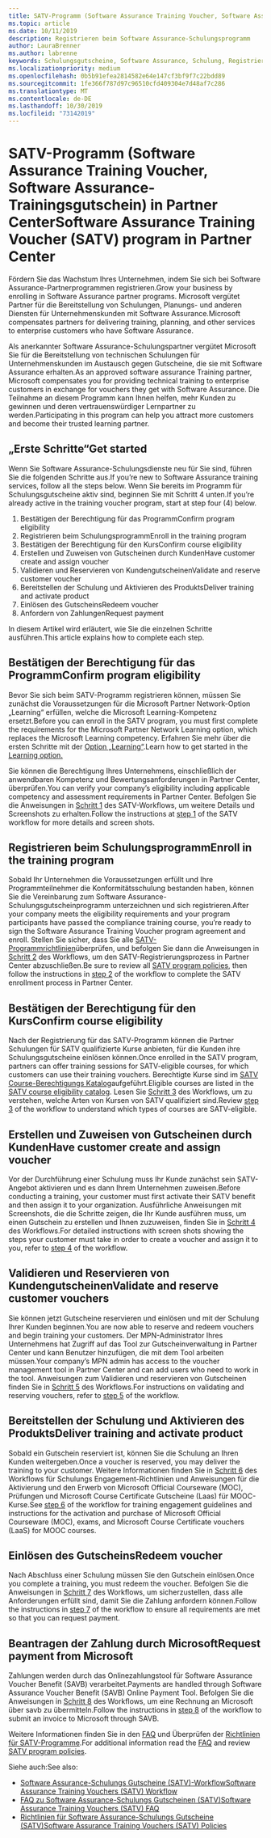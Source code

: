 ```yaml
---
title: SATV-Programm (Software Assurance Training Voucher, Software Assurance-Schulungsgutschein) in Partner Center | Partner Center
ms.topic: article
ms.date: 10/11/2019
description: Registrieren beim Software Assurance-Schulungsprogramm
author: LauraBrenner
ms.author: labrenne
keywords: Schulungsgutscheine, Software Assurance, Schulung, Registrieren bei SATV, SATV
ms.localizationpriority: medium
ms.openlocfilehash: 0b5b91efea2814582e64e147cf3bf9f7c22bdd89
ms.sourcegitcommit: 1fe366f787d97c96510cfd409304e7d48af7c286
ms.translationtype: MT
ms.contentlocale: de-DE
ms.lasthandoff: 10/30/2019
ms.locfileid: "73142019"
---
```

# <a name="software-assurance-training-voucher-satv-program-in-partner-center"></a><span data-ttu-id="d7c29-104">SATV-Programm (Software Assurance Training Voucher, Software Assurance-Trainingsgutschein) in Partner Center</span><span class="sxs-lookup"><span data-stu-id="d7c29-104">Software Assurance Training Voucher (SATV) program in Partner Center</span></span>

<span data-ttu-id="d7c29-105">Fördern Sie das Wachstum Ihres Unternehmen, indem Sie sich bei Software Assurance-Partnerprogrammen registrieren.</span><span class="sxs-lookup"><span data-stu-id="d7c29-105">Grow your business by enrolling in Software Assurance partner programs.</span></span> <span data-ttu-id="d7c29-106">Microsoft vergütet Partner für die Bereitstellung von Schulungen, Planungs- und anderen Diensten für Unternehmenskunden mit Software Assurance.</span><span class="sxs-lookup"><span data-stu-id="d7c29-106">Microsoft compensates partners for delivering training, planning, and other services to enterprise customers who have Software Assurance.</span></span> 

<span data-ttu-id="d7c29-107">Als anerkannter Software Assurance-Schulungspartner vergütet Microsoft Sie für die Bereitstellung von technischen Schulungen für Unternehmenskunden im Austausch gegen Gutscheine, die sie mit Software Assurance erhalten.</span><span class="sxs-lookup"><span data-stu-id="d7c29-107">As an approved software assurance Training partner, Microsoft compensates you for providing technical training to enterprise customers in exchange for vouchers they get with Software Assurance.</span></span> <span data-ttu-id="d7c29-108">Die Teilnahme an diesem Programm kann Ihnen helfen, mehr Kunden zu gewinnen und deren vertrauenswürdiger Lernpartner zu werden.</span><span class="sxs-lookup"><span data-stu-id="d7c29-108">Participating in this program can help you attract more customers and become their trusted learning partner.</span></span>

## <a name="get-started"></a><span data-ttu-id="d7c29-109">„Erste Schritte“</span><span class="sxs-lookup"><span data-stu-id="d7c29-109">Get started</span></span>

<span data-ttu-id="d7c29-110">Wenn Sie Software Assurance-Schulungsdienste neu für Sie sind, führen Sie die folgenden Schritte aus.</span><span class="sxs-lookup"><span data-stu-id="d7c29-110">If you’re new to Software Assurance training services, follow all the steps below.</span></span> <span data-ttu-id="d7c29-111">Wenn Sie bereits im Programm für Schulungsgutscheine aktiv sind, beginnen Sie mit Schritt 4 unten.</span><span class="sxs-lookup"><span data-stu-id="d7c29-111">If you’re already active in the training voucher program, start at step four (4) below.</span></span> 

1. <span data-ttu-id="d7c29-112">Bestätigen der Berechtigung für das Programm</span><span class="sxs-lookup"><span data-stu-id="d7c29-112">Confirm program eligibility</span></span>
2. <span data-ttu-id="d7c29-113">Registrieren beim Schulungsprogramm</span><span class="sxs-lookup"><span data-stu-id="d7c29-113">Enroll in the training program</span></span>
3. <span data-ttu-id="d7c29-114">Bestätigen der Berechtigung für den Kurs</span><span class="sxs-lookup"><span data-stu-id="d7c29-114">Confirm course eligibility</span></span>
4. <span data-ttu-id="d7c29-115">Erstellen und Zuweisen von Gutscheinen durch Kunden</span><span class="sxs-lookup"><span data-stu-id="d7c29-115">Have customer create and assign voucher</span></span>
5. <span data-ttu-id="d7c29-116">Validieren und Reservieren von Kundengutscheinen</span><span class="sxs-lookup"><span data-stu-id="d7c29-116">Validate and reserve customer voucher</span></span>
6. <span data-ttu-id="d7c29-117">Bereitstellen der Schulung und Aktivieren des Produkts</span><span class="sxs-lookup"><span data-stu-id="d7c29-117">Deliver training and activate product</span></span>
7. <span data-ttu-id="d7c29-118">Einlösen des Gutscheins</span><span class="sxs-lookup"><span data-stu-id="d7c29-118">Redeem voucher</span></span>
8. <span data-ttu-id="d7c29-119">Anfordern von Zahlungen</span><span class="sxs-lookup"><span data-stu-id="d7c29-119">Request payment</span></span>

<span data-ttu-id="d7c29-120">In diesem Artikel wird erläutert, wie Sie die einzelnen Schritte ausführen.</span><span class="sxs-lookup"><span data-stu-id="d7c29-120">This article explains how to complete each step.</span></span>

## <a name="confirm-program-eligibility"></a><span data-ttu-id="d7c29-121">Bestätigen der Berechtigung für das Programm</span><span class="sxs-lookup"><span data-stu-id="d7c29-121">Confirm program eligibility</span></span>

<span data-ttu-id="d7c29-122">Bevor Sie sich beim SATV-Programm registrieren können, müssen Sie zunächst die Voraussetzungen für die Microsoft Partner Network-Option „Learning“ erfüllen, welche die Microsoft Learning-Kompetenz ersetzt.</span><span class="sxs-lookup"><span data-stu-id="d7c29-122">Before you can enroll in the SATV program, you must first complete the requirements for the Microsoft Partner Network Learning option, which replaces the Microsoft Learning competency.</span></span> <span data-ttu-id="d7c29-123">Erfahren Sie mehr über die ersten Schritte mit der [Option „Learning“](https://partner.microsoft.com/membership/learning-partners).</span><span class="sxs-lookup"><span data-stu-id="d7c29-123">Learn how to get started in the [Learning option.](https://partner.microsoft.com/membership/learning-partners)</span></span>

<span data-ttu-id="d7c29-124">Sie können die Berechtigung Ihres Unternehmens, einschließlich der anwendbaren Kompetenz und Bewertungsanforderungen in Partner Center, überprüfen.</span><span class="sxs-lookup"><span data-stu-id="d7c29-124">You can verify your company’s eligibility including applicable competency and assessment requirements in Partner Center.</span></span> <span data-ttu-id="d7c29-125">Befolgen Sie die Anweisungen in [Schritt 1](https://query.prod.cms.rt.microsoft.com/cms/api/am/binary/RE3krfK) des SATV-Workflows, um weitere Details und Screenshots zu erhalten.</span><span class="sxs-lookup"><span data-stu-id="d7c29-125">Follow the instructions at [step 1](https://query.prod.cms.rt.microsoft.com/cms/api/am/binary/RE3krfK) of the SATV workflow for more details and screen shots.</span></span>

## <a name="enroll-in-the-training-program"></a><span data-ttu-id="d7c29-126">Registrieren beim Schulungsprogramm</span><span class="sxs-lookup"><span data-stu-id="d7c29-126">Enroll in the training program</span></span>

<span data-ttu-id="d7c29-127">Sobald Ihr Unternehmen die Voraussetzungen erfüllt und Ihre Programmteilnehmer die Konformitätsschulung bestanden haben, können Sie die Vereinbarung zum Software Assurance-Schulungsgutscheinprogramm unterzeichnen und sich registrieren.</span><span class="sxs-lookup"><span data-stu-id="d7c29-127">After your company meets the eligibility requirements and your program participants have passed the compliance training course, you’re ready to sign the Software Assurance Training Voucher program agreement and enroll.</span></span> <span data-ttu-id="d7c29-128">Stellen Sie sicher, dass Sie alle [SATV-Programmrichtlinien](https://query.prod.cms.rt.microsoft.com/cms/api/am/binary/RE3koEP)überprüfen, und befolgen Sie dann die Anweisungen in [Schritt 2](https://query.prod.cms.rt.microsoft.com/cms/api/am/binary/RE3krfK) des Workflows, um den SATV-Registrierungsprozess in Partner Center abzuschließen.</span><span class="sxs-lookup"><span data-stu-id="d7c29-128">Be sure to review all [SATV program policies](https://query.prod.cms.rt.microsoft.com/cms/api/am/binary/RE3koEP), then follow the instructions in [step 2](https://query.prod.cms.rt.microsoft.com/cms/api/am/binary/RE3krfK) of the workflow to complete the SATV enrollment process in Partner Center.</span></span>   


## <a name="confirm-course-eligibility"></a><span data-ttu-id="d7c29-129">Bestätigen der Berechtigung für den Kurs</span><span class="sxs-lookup"><span data-stu-id="d7c29-129">Confirm course eligibility</span></span>
<span data-ttu-id="d7c29-130">Nach der Registrierung für das SATV-Programm können die Partner Schulungen für SATV qualifizierte Kurse anbieten, für die Kunden ihre Schulungsgutscheine einlösen können.</span><span class="sxs-lookup"><span data-stu-id="d7c29-130">Once enrolled in the SATV program, partners can offer training sessions for SATV-eligible courses, for which customers can use their training vouchers.</span></span> <span data-ttu-id="d7c29-131">Berechtigte Kurse sind im [SATV Course-Berechtigungs Katalog](http://savl-catalog.microsoft.com/)aufgeführt.</span><span class="sxs-lookup"><span data-stu-id="d7c29-131">Eligible courses are listed in the [SATV course eligibility catalog](http://savl-catalog.microsoft.com/).</span></span> <span data-ttu-id="d7c29-132">Lesen Sie [Schritt 3](https://query.prod.cms.rt.microsoft.com/cms/api/am/binary/RE3krfK) des Workflows, um zu verstehen, welche Arten von Kursen von SATV qualifiziert sind.</span><span class="sxs-lookup"><span data-stu-id="d7c29-132">Review [step 3](https://query.prod.cms.rt.microsoft.com/cms/api/am/binary/RE3krfK) of the workflow to understand which types of courses are SATV-eligible.</span></span>

## <a name="have-customer-create-and-assign-voucher"></a><span data-ttu-id="d7c29-133">Erstellen und Zuweisen von Gutscheinen durch Kunden</span><span class="sxs-lookup"><span data-stu-id="d7c29-133">Have customer create and assign voucher</span></span>

<span data-ttu-id="d7c29-134">Vor der Durchführung einer Schulung muss Ihr Kunde zunächst sein SATV-Angebot aktivieren und es dann Ihrem Unternehmen zuweisen.</span><span class="sxs-lookup"><span data-stu-id="d7c29-134">Before conducting a training, your customer must first activate their SATV benefit and then assign it to your organization.</span></span> <span data-ttu-id="d7c29-135">Ausführliche Anweisungen mit Screenshots, die die Schritte zeigen, die Ihr Kunde ausführen muss, um einen Gutschein zu erstellen und Ihnen zuzuweisen, finden Sie in [Schritt 4](https://query.prod.cms.rt.microsoft.com/cms/api/am/binary/RE3krfK) des Workflows.</span><span class="sxs-lookup"><span data-stu-id="d7c29-135">For detailed instructions with screen shots showing the steps your customer must take in order to create a voucher and assign it to you, refer to [step 4](https://query.prod.cms.rt.microsoft.com/cms/api/am/binary/RE3krfK) of the workflow.</span></span>

## <a name="validate-and-reserve-customer-vouchers"></a><span data-ttu-id="d7c29-136">Validieren und Reservieren von Kundengutscheinen</span><span class="sxs-lookup"><span data-stu-id="d7c29-136">Validate and reserve customer vouchers</span></span>

<span data-ttu-id="d7c29-137">Sie können jetzt Gutscheine reservieren und einlösen und mit der Schulung Ihrer Kunden beginnen.</span><span class="sxs-lookup"><span data-stu-id="d7c29-137">You are now able to reserve and redeem vouchers and begin training your customers.</span></span> <span data-ttu-id="d7c29-138">Der MPN-Administrator Ihres Unternehmens hat Zugriff auf das Tool zur Gutscheinverwaltung in Partner Center und kann Benutzer hinzufügen, die mit dem Tool arbeiten müssen.</span><span class="sxs-lookup"><span data-stu-id="d7c29-138">Your company’s MPN admin has access to the voucher management tool in Partner Center and can add users who need to work in the tool.</span></span> <span data-ttu-id="d7c29-139">Anweisungen zum Validieren und reservieren von Gutscheinen finden Sie in [Schritt 5](https://query.prod.cms.rt.microsoft.com/cms/api/am/binary/RE3krfK) des Workflows.</span><span class="sxs-lookup"><span data-stu-id="d7c29-139">For instructions on validating and reserving vouchers, refer to [step 5](https://query.prod.cms.rt.microsoft.com/cms/api/am/binary/RE3krfK) of the workflow.</span></span>

## <a name="deliver-training-and-activate-product"></a><span data-ttu-id="d7c29-140">Bereitstellen der Schulung und Aktivieren des Produkts</span><span class="sxs-lookup"><span data-stu-id="d7c29-140">Deliver training and activate product</span></span>

<span data-ttu-id="d7c29-141">Sobald ein Gutschein reserviert ist, können Sie die Schulung an Ihren Kunden weitergeben.</span><span class="sxs-lookup"><span data-stu-id="d7c29-141">Once a voucher is reserved, you may deliver the training to your customer.</span></span> <span data-ttu-id="d7c29-142">Weitere Informationen finden Sie in [Schritt 6](https://query.prod.cms.rt.microsoft.com/cms/api/am/binary/RE3krfK) des Workflows für Schulungs Engagement-Richtlinien und Anweisungen für die Aktivierung und den Erwerb von Microsoft Official Courseware (MOC), Prüfungen und Microsoft Course Certificate Gutscheine (Laas) für MOOC-Kurse.</span><span class="sxs-lookup"><span data-stu-id="d7c29-142">See [step 6](https://query.prod.cms.rt.microsoft.com/cms/api/am/binary/RE3krfK) of the workflow for training engagement guidelines and instructions for the activation and purchase of Microsoft Official Courseware (MOC), exams, and Microsoft Course Certificate vouchers (LaaS) for MOOC courses.</span></span>

## <a name="redeem-voucher"></a><span data-ttu-id="d7c29-143">Einlösen des Gutscheins</span><span class="sxs-lookup"><span data-stu-id="d7c29-143">Redeem voucher</span></span>

<span data-ttu-id="d7c29-144">Nach Abschluss einer Schulung müssen Sie den Gutschein einlösen.</span><span class="sxs-lookup"><span data-stu-id="d7c29-144">Once you complete a training, you must redeem the voucher.</span></span> <span data-ttu-id="d7c29-145">Befolgen Sie die Anweisungen in [Schritt 7](https://query.prod.cms.rt.microsoft.com/cms/api/am/binary/RE3krfK) des Workflows, um sicherzustellen, dass alle Anforderungen erfüllt sind, damit Sie die Zahlung anfordern können.</span><span class="sxs-lookup"><span data-stu-id="d7c29-145">Follow the instructions in [step 7](https://query.prod.cms.rt.microsoft.com/cms/api/am/binary/RE3krfK) of the workflow to ensure all requirements are met so that you can request payment.</span></span> 


## <a name="request-payment-from-microsoft"></a><span data-ttu-id="d7c29-146">Beantragen der Zahlung durch Microsoft</span><span class="sxs-lookup"><span data-stu-id="d7c29-146">Request payment from Microsoft</span></span>

<span data-ttu-id="d7c29-147">Zahlungen werden durch das Onlinezahlungstool für Software Assurance Voucher Benefit (SAVB) verarbeitet.</span><span class="sxs-lookup"><span data-stu-id="d7c29-147">Payments are handled through Software Assurance Voucher Benefit (SAVB) Online Payment Tool.</span></span> <span data-ttu-id="d7c29-148">Befolgen Sie die Anweisungen in [Schritt 8](https://query.prod.cms.rt.microsoft.com/cms/api/am/binary/RE3krfK) des Workflows, um eine Rechnung an Microsoft über savb zu übermitteln.</span><span class="sxs-lookup"><span data-stu-id="d7c29-148">Follow the instructions in [step 8](https://query.prod.cms.rt.microsoft.com/cms/api/am/binary/RE3krfK) of the workflow to submit an invoice to Microsoft through SAVB.</span></span> 

<span data-ttu-id="d7c29-149">Weitere Informationen finden Sie in den [FAQ](https://query.prod.cms.rt.microsoft.com/cms/api/am/binary/RE3kz5o) und Überprüfen der [Richtlinien für SATV-Programme](https://query.prod.cms.rt.microsoft.com/cms/api/am/binary/RE3koEP).</span><span class="sxs-lookup"><span data-stu-id="d7c29-149">For additional information read the [FAQ](https://query.prod.cms.rt.microsoft.com/cms/api/am/binary/RE3kz5o) and review [SATV program policies](https://query.prod.cms.rt.microsoft.com/cms/api/am/binary/RE3koEP).</span></span>

<span data-ttu-id="d7c29-150">Siehe auch:</span><span class="sxs-lookup"><span data-stu-id="d7c29-150">See also:</span></span>

- [<span data-ttu-id="d7c29-151">Software Assurance-Schulungs Gutscheine (SATV)-Workflow</span><span class="sxs-lookup"><span data-stu-id="d7c29-151">Software Assurance Training Vouchers (SATV) Workflow</span></span>](https://query.prod.cms.rt.microsoft.com/cms/api/am/binary/RE3krfK)
- [<span data-ttu-id="d7c29-152">FAQ zu Software Assurance-Schulungs Gutscheinen (SATV)</span><span class="sxs-lookup"><span data-stu-id="d7c29-152">Software Assurance Training Vouchers (SATV) FAQ</span></span>](https://query.prod.cms.rt.microsoft.com/cms/api/am/binary/RE3kz5o)
- [<span data-ttu-id="d7c29-153">Richtlinien für Software Assurance-Schulungs Gutscheine (SATV)</span><span class="sxs-lookup"><span data-stu-id="d7c29-153">Software Assurance Training Vouchers (SATV) Policies</span></span>](https://query.prod.cms.rt.microsoft.com/cms/api/am/binary/RE3koEP)